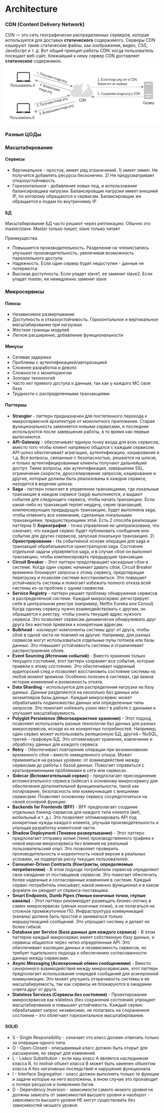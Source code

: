 # Architecture

### CDN (Content Delivery Network)
CDN — это сеть географически распределенных серверов, которая используется для доставки **статического** содержимого. Серверы CDN кэшируют такие статические файлы, как изображения, видео, CSS, JavaScript и т. д.
Вот общий принцип работы CDN: когда пользователь посещает веб-сайт, ближайший к нему сервер CDN доставляет **статическое** содержимое.
![img.png](../../../../resources/pictures/img2.png)

### Разные ЦОДы

### Масштабирование
#### Сервисы
- Вертикальное - простое, имеет ряд ограничений. 1) имеет лимит. Не получится добавлять ресурсы бесконечно. 2) Не предусматривает отказоустойчивость
- Горизонтальное - добавление новых под, и использование балансировщика нагрузки. Балансировщик нагрузки имеет внешний IP, по которому обращаются к сервисам. Балансировщик же обращается к подам по внутреннему IP

#### БД
Масштабирование БД часто решают через репликацию. Обычно это master/slave. Master только пишет, slave только читает

Преимущества: 
- Повышается производительность. Разделение на чтение/запись улучшает производительность, увеличивая возможность параллельного доступа
- Надежность. Если один сервер будет недоступен - данные не потеряются
- Высокая доступность. Если упадет slave1, ее заменит slave2. Если упадет master, ее немедленно заменит slave


### Микросервисы
#### Плюсы
- Независимое развертывание
- Доступность и отказоустойчивость. Горизонтальное и вертикальное масштабирование при нагрузках
- Жесткие границы модулей 
- Легкое расширение, добавление функциональности

#### Минусы
- Сетевая задержка
- Проблемы с аутентификацией/авторизацией
- Сложнее разработка и девопс
- Сложности с мониторингом
- Зоопарк технологий
- Часто нет прямого доступа к данным, так как у каждого МС своя база
- Трудности с распределенными транзакциями

#### Паттерны
- **Strangler** - паттерн предназначен для постепенного перехода к микросервисной архитектуре от монолитного приложения. Старая функциональность заменяется новыми сервисами, и последние используются после завершения работы, в то время как первые вытесняются.
- **API-Gateway** - обеспечивает единую точку входа для всех сервисов, вместо того чтобы клиент напрямую общался с каждым сервисом. API-шлюз обеспечивает агрегацию, аутентификацию, кэширование и т.д. Все вопросы, связанные с безопасностью, решаются на шлюзе, и только аутентифицированные клиенты получают дальнейший доступ. Такие вопросы, как аутентификация, завершение SSL, ограничение скорости, дросселирование запросов, кэширование и другие, которые должны быть реализованы в каждом сервисе, находятся в ведении шлюза.
- **Saga** - паттерн помогает в управлении транзакциями, где локальные транзакции в каждом сервисе (saga) выполняются, и выдают событие для следующего сервиса, чтобы начать транзакцию. Если какая-либо из транзакций терпит неудачу, серия транзакций, компенсирующих предыдущую транзакцию, будет выполнена saga, чтобы отменить все изменения, сделанные локальными транзакциями, предшествующими этой. Есть 2 способа реализации паттерна 1) **Хореография** - точка управления не централизована, что означает, что каждый сервис будет публиковать сообщение или событие для других сервисов, запуская локальную транзакцию. 2) **Оркестрирование** - На событийной основе операции для saga и транзакций обрабатываются оркестратором saga. Состояние отдельной задачи управляется saga, и в случае сбоя он выполнит транзакцию, чтобы компенсировать предыдущие транзакции.
- **Circuit Breaker** - Этот паттерн предотвращает каскадные сбои в системе. Когда один сервис начинает давать сбои, Circuit Breaker временно блокирует запросы к этому сервису, предотвращая перегрузку и позволяя системе восстановиться. Это повышает устойчивость системы и помогает избежать полного отказа всей системы из-за проблем с одним сервисом.
- **Service Registry** - паттерн решает проблему обнаружения сервисов в распределенной системе. Каждый микросервис регистрирует себя в центральном реестре (например, Netflix Eureka или Consul). Когда одному сервису нужно взаимодействовать с другим, он обращается к реестру, чтобы узнать текущий адрес нужного сервиса. Это позволяет сервисам динамически обнаруживать друг друга без жесткой привязки к конкретным адресам.
- **Bulkhead** - изолирует компоненты системы друг от друга, чтобы сбой в одной части не повлиял на другие. Например, для разных сервисов могут использоваться отдельные пулы потоков или базы данных. Это повышает устойчивость системы и ограничивает распространение сбоев.
- **Event Sourcing (Источник событий)** - Вместо хранения только текущего состояния, этот паттерн сохраняет все события, которые привели к этому состоянию. Это обеспечивает надежный аудиторский след и позволяет восстановить состояние системы на любой момент времени. Особенно полезен в системах, где важна история изменений и возможность отката.
- **Data Sharding** - используется для распределения нагрузки на базу данных. Данные разделяются на несколько баз данных или экземпляров базы данных. Каждый микросервис может обрабатывать подмножество данных или определенные типы запросов. Это помогает избежать узких мест в работе с данными и улучшает масштабируемость.
- **Polyglot Persistence (Многовариантное хранение)** - Этот подход позволяет использовать разные технологии баз данных для разных микросервисов, исходя из их конкретных потребностей. Например, один сервис может использовать реляционную БД, другой – NoSQL, третий – графовую БД. Это оптимизирует хранение, извлечение и обработку данных для каждого сервиса.
- **Retry** - Обеспечивает повторение операции при возникновении временного сбоя – вместо немедленного отказа. Может применяться на разных уровнях: от взаимодействия между сервисами до работы с базой данных. Помогает справиться с кратковременными проблемами в сети или сервисах.
- **Sidecar (Вспомогательный сервис)** - предполагает присоединение вспомогательного сервиса (sidecar) к основному микросервису для обеспечения дополнительной функциональности, такой как логирование, безопасность или коммуникация с внешними сервисами. Позволяет основному сервису сосредоточиться на своей основной функции.
- **Backends for Frontends (BFF)** - BFF предполагает создание отдельных бэкенд-сервисов для каждого типа клиента (веб, мобильный и т. д.). Это позволяет оптимизировать API под конкретные нужды каждого клиента, улучшая производительность и упрощая разработку клиентской части.
- **Shadow Deployment (Теневое развертывание)** - Этот паттерн предполагает отправку копии (тени) производственного трафика к новой версии микросервиса без влияния на реальный пользовательский опыт. Это позволяет проверить производительность и корректность новой версии в реальных условиях, не подвергая риску текущих пользователей.
- **Consumer-Driven Contracts (Контракты, определяемые потребителем)** - В этом подходе потребители сервисов определяют свои ожидания от поставщиков сервисов. Это помогает обеспечить более надежные и согласованные изменения в системе. Каждый сервис-потребитель описывает, какой именно функционал и в каком формате он ожидает от сервиса-поставщика.
- **Smart Endpoints, Dumb Pipes (Умные конечные точки, глупые каналы)** - Этот паттерн рекомендует размещать бизнес-логику в самих микросервисах (умные конечные точки), а не полагаться на сложное промежуточное ПО. Инфраструктура коммуникаций (каналы) должна быть простой и заниматься только маршрутизацией сообщений. Это упрощает систему и делает ее более гибкой.
- **Database per Service (База данных для каждого сервиса)** - В этом паттерне каждый микросервис имеет собственную базу данных, и сервисы общаются через четко определенные API. Это обеспечивает изоляцию данных и независимость сервисов, но требует тщательного подхода к обеспечению согласованности данных между сервисами.
- **Async Messaging (Асинхронный обмен сообщениями)** - Вместо синхронного взаимодействия между микросервисами, этот паттерн предполагает использование очередей сообщений для асинхронной коммуникации. Это может улучшить отзывчивость системы и ее масштабируемость, так как сервисы не блокируются в ожидании ответа друг от друга.
- **Stateless Services (Сервисы без состояния)** - Проектирование микросервисов как stateless (без сохранения состояния) упрощает масштабирование и повышает устойчивость. Каждый сервис обрабатывает запрос независимо, не полагаясь на сохраненное состояние – это облегчает горизонтальное масштабирование.

#### SOLID 
- S - Single Responsibility - означает что класс должен отвечать только за операции одного типа.
- O - Open-Closed - описываемый класс должен быть открыт для расширения, но закрыт для изменений.
- L - Liskov Substitution - если наш класс А является наследником класса В, то любой объект класса В может быть заменен объектом класса А без негативных последствий и нарушения функционала
- I - Interface Segregation - класс должен выполнять только те функции и задачи которые на него возложены, в ином случае это производит к потере ресурсов и появлению багов.
- D - Dependency Inversion - зависимости самого низкого уровня не должны зависеть от зависимостей высшего уровня и наоборот - зависимости высшего уровня НЕ могут существовать без зависимостей низшего уровня.
